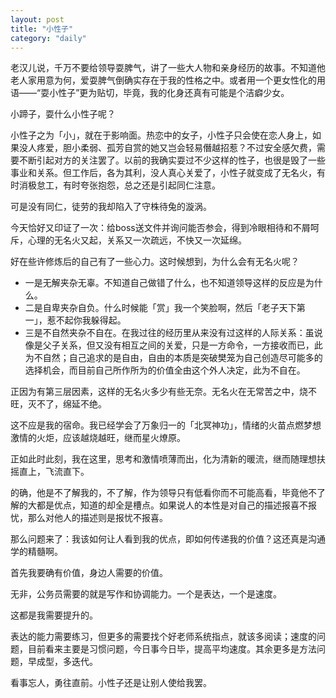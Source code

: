 ```yaml
---
layout: post
title: "小性子"
category: "daily"
---
```


老汉儿说，千万不要给领导耍脾气，讲了一些大人物和亲身经历的故事。不知道他老人家用意为何，爱耍脾气倒确实存在于我的性格之中。或者用一个更女性化的用语——“耍小性子”更为贴切，毕竟，我的化身还真有可能是个洁癖少女。

小蹄子，耍什么小性子呢？

小性子之为「小」，就在于影响面。热恋中的女子，小性子只会使在恋人身上，如果没人疼爱，胆小柔弱、孤芳自赏的她又岂会轻易僭越招惹？不过安全感欠费，需要不断引起对方的关注罢了。以前的我确实耍过不少这样的性子，也很是毁了一些事业和关系。但工作后，各为其利，没人真心关爱了，小性子就变成了无名火，有时消极怠工，有时夸张抱怨，总之还是引起同仁注意。

可是没有同仁，徒劳的我却陷入了守株待兔的漩涡。

今天恰好又印证了一次：给boss送文件并询问能否参会，得到冷眼相待和不屑呵斥，心理的无名火又起，关系又一次疏远，不快又一次延绵。

好在些许修炼后的自己有了一些心力。这时候想到，为什么会有无名火呢？

- 一是无解夹杂无辜。不知道自己做错了什么，也不知道领导这样的反应是为什么。
- 二是自卑夹杂自负。什么时候能「赏」我一个笑脸啊，然后「老子天下第一」，惹不起你我躲得起。
- 三是不自然夹杂不自在。在我过往的经历里从来没有过这样的人际关系：虽说像是父子关系，但又没有相互之间的关爱，只是一方命令，一方接收而已，此为不自然；自己追求的是自由，自由的本质是突破樊笼为自己创造尽可能多的选择机会，而目前自己所作所为的价值全由这个外人决定，此为不自在。

正因为有第三层因素，这样的无名火多少有些无奈。无名火在无常苦之中，烧不旺，灭不了，绵延不绝。

这不应是我的宿命。我已经学会了万象归一的「北冥神功」，情绪的火苗点燃梦想激情的火炬，应该越烧越旺，继而星火燎原。

正如此时此刻，我在这里，思考和激情喷薄而出，化为清新的暖流，继而随理想扶摇直上，飞流直下。

的确，他是不了解我的，不了解，作为领导只有低看你而不可能高看，毕竟他不了解的大都是优点，知道的却全是槽点。如果说人的本性是对自己的描述报喜不报忧，那么对他人的描述则是报忧不报喜。

那么问题来了：我该如何让人看到我的优点，即如何传递我的价值？这还真是沟通学的精髓啊。

首先我要确有价值，身边人需要的价值。

无非，公务员需要的就是写作和协调能力。一个是表达，一个是速度。

这都是我需要提升的。

表达的能力需要练习，但更多的需要找个好老师系统指点，就该多阅读；速度的问题，目前看来主要是习惯问题，今日事今日毕，提高平均速度。其余更多是方法问题，早成型，多迭代。

看事忘人，勇往直前。小性子还是让别人使给我罢。
